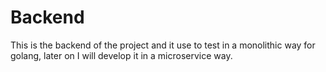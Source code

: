 # Backend
This is the backend of the project and it use to test in a monolithic way for golang, later on I will develop it in a microservice way.
